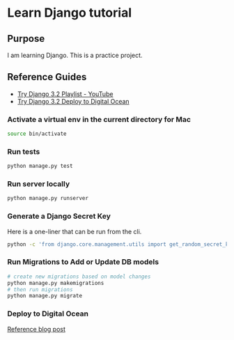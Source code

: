 # Learn Django tutorial

## Purpose

I am learning Django. This is a practice project.

## Reference Guides

- [Try Django 3.2 Playlist - YouTube](https://www.youtube.com/playlist?list=PLEsfXFp6DpzRMby_cSoWTFw8zaMdTEXgL)
- [Try Django 3.2 Deploy to Digital Ocean](https://kirr.co/cv0e81)

### Activate a virtual env in the current directory for Mac

```bash
source bin/activate
```

### Run tests

```bash
python manage.py test
```

### Run server locally

```bash
python manage.py runserver
```

### Generate a Django Secret Key

Here is a one-liner that can be run from the cli.

```bash
python -c 'from django.core.management.utils import get_random_secret_key; print(get_random_secret_key())
```

### Run Migrations to Add or Update DB models

```bash
# create new migrations based on model changes
python manage.py makemigrations
# then run migrations
python manage.py migrate
```

### Deploy to Digital Ocean

[Reference blog post](https://www.codingforentrepreneurs.com/blog/deploy-django-to-digitalocean-app-platform)

